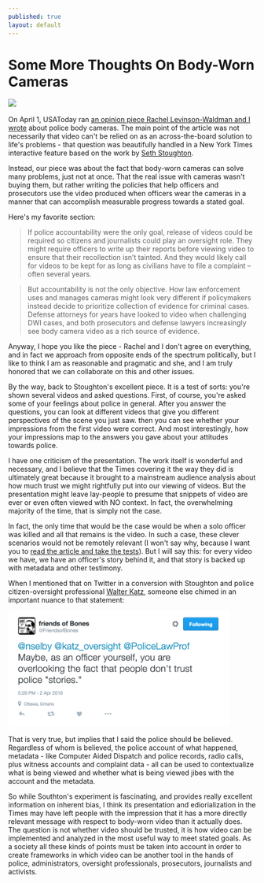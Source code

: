 ```yaml
---
published: true
layout: default
---
```

<h1>Some More Thoughts On Body-Worn Cameras</h1>
<p><img class="left" width="400px" src="https://nselby.github.io/assets/img/usa_today_body_video.jpg" /></p>

<p>On April 1, USAToday ran <a href="http://www.usatoday.com/story/opinion/2016/04/01/police-body-cameras-accountability-exoneration-evidence-column/82484112/" target="_blank">an opinion piece Rachel Levinson-Waldman and I wrote</a> about police body cameras. The main point of the article was not necessarily that video can't be relied on as an across-the-board solution to life's problems - that question was beautifully handled in a New York Times interactive feature based on the work by <a href="http://nyti.ms/1EbbTZo" target="_blank">Seth Stoughton</a>.</p>

<p>Instead, our piece was about the fact that body-worn cameras can solve many problems, just not at once. That the real issue with cameras wasn't buying them, but rather writing the policies that help officers and prosecutors use the video produced when officers wear the cameras in a manner that can accomplish measurable progress towards a stated goal. </p>  

<p>Here's my favorite section:</p>

<blockquote>If police accountability were the only goal, release of videos could be required so citizens and journalists could play an oversight role. They might require officers to write up their reports before viewing video to ensure that their recollection isn’t tainted. And they would likely call for videos to be kept for as long as civilians have to file a complaint – often several years.</blockquote>

<blockquote>But accountability is not the only objective. How law enforcement uses and manages cameras might look very different if policymakers instead decide to prioritize collection of evidence for criminal cases. Defense attorneys for years have looked to video when challenging DWI cases, and both prosecutors and defense lawyers increasingly see body camera video as a rich source of evidence.</blockquote>

<p>Anyway, I hope you like the piece - Rachel and I don't agree on everything, and in fact we approach from opposite ends of the spectrum politically, but I like to think I am as reasonable and pragmatic and she, and I am truly honored that we can collaborate on this and other issues.</p>

<p>By the way, back to Stoughton's excellent piece. It is a test of sorts: you're shown several videos and asked questions. First, of course, you're asked some of your feelings about police in general. After you answer the questions, you can look at different videos that give you different perspectives of the scene you just saw. then you can see whether your impressions from the first video were correct. And most interestingly, how your impressions map to the answers you gave about your attitudes towards police. </p>

<p> I have one criticism of the presentation. The work itself is wonderful and necessary, and I believe that the Times covering it the way they did is ultimately great because it brought to a mainstream audience analysis about how much trust we might rightfully put into our viewing of videos. But the presentation might leave lay-people to presume that snippets of video are ever or even often viewed with NO context. In fact, the overwhelming majority of the time, that is simply not the case. </p>

<p>In fact, the only time that would be the case would be when a solo officer was killed and all that remains is the video. In such a case, these clever scenarios would not be remotely relevant (I won't say why, because I want you to <a href="http://nyti.ms/1EbbTZo" target="_blank">read the article and take the tests</a>). But I will say this: for every video we have, we have an officer's story behind it, and that story is backed up with metadata and other testimony. </p>

<p>When I mentioned that on Twitter in a conversion with Stoughton and police citizen-oversight professional <a href="https://twitter.com/katz_oversight" target="_blank">Walter Katz</a>, someone else chimed in an important nuance to that statement:</p>

<p><img src="/assets/img/bones.png" width="450" border="0" alt="Bones" /></p>

<p>That is very true, but implies that I said the police should be believed. Regardless of whom is believed, the police account of what happened, metadata - like Computer Aided Dispatch and police records, radio calls, plus witness accounts and complaint data - all can be used to contextualize what is being viewed and whether what is being viewed jibes with the account and the metadata.</p>

<p>So while Southton's experiment is fascinating, and provides really excellent information on inherent bias, I think its presentation and ediorialization in the Times may have left people with the impression that it has a more directly relevant message with respect to body-worn video than it actually does. The question is not whether video should be trusted, it is how video can be implemented and analyzed in the most useful way to meet stated goals. As a society all these kinds of points must be taken into account in order to create frameworks in which video can be another tool in the hands of police, administrators, oversight professionals, prosecutors, journalists and activists.</p>



